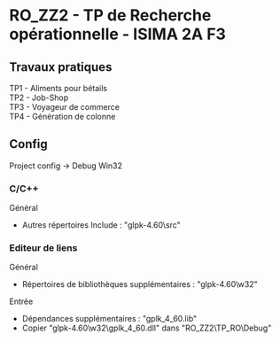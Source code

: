 # RO_ZZ2 - TP de Recherche opérationnelle - ISIMA 2A F3

## Travaux pratiques

TP1 - Aliments pour bétails  
TP2 - Job-Shop  
TP3 - Voyageur de commerce  
TP4 - Génération de colonne

## Config

Project config -> Debug Win32

### C/C++

Général
- Autres répertoires Include : "glpk-4.60\src"

### Editeur de liens

Général
- Répertoires de bibliothèques supplémentaires : "glpk-4.60\w32"

Entrée
- Dépendances supplémentaires : "gplk_4_60.lib"
- Copier "glpk-4.60\w32\gplk_4_60.dll" dans "RO_ZZ2\TP_RO\Debug"
